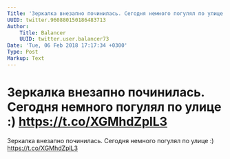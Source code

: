 ```yaml
---
Title: 'Зеркалка внезапно починилась. Сегодня немного погулял по улице :) https://t.co/XGMhdZplL3'
UUID: twitter.960880150186483713
Author:
    Title: Balancer
    UUID: twitter.user.balancer73
Date: 'Tue, 06 Feb 2018 17:17:34 +0300'
Type: Post
Markup: Text
---
```


# Зеркалка внезапно починилась. Сегодня немного погулял по улице :) https://t.co/XGMhdZplL3

Зеркалка внезапно починилась. Сегодня немного погулял по
улице :) https://t.co/XGMhdZplL3
